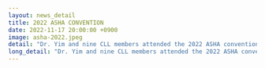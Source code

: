 ```yaml
---
layout: news_detail
title: 2022 ASHA CONVENTION 
date: 2022-11-17 20:00:00 +0900
image: asha-2022.jpeg
detail: "Dr. Yim and nine CLL members attended the 2022 ASHA convention at the Ernest N. Morial Convention Center in New Orleans, LA. The convention was held during November 17-19. Five posters were presented."
long_detail: "Dr. Yim and nine CLL members attended the 2022 ASHA convention at the Ernest N. Morial Convention Center in New Orleans, LA. The convention was held during November 17-19. Five posters were presented."
---
```


